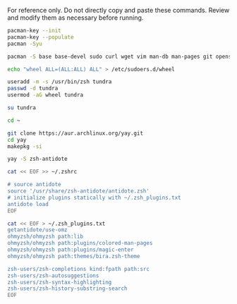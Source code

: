 For reference only. Do not directly copy and paste these commands. Review and modify them as necessary before running.

```bash
pacman-key --init
pacman-key --populate
pacman -Syu

pacman -S base base-devel sudo curl wget vim man-db man-pages git openssh zsh

echo "wheel ALL=(ALL:ALL) ALL" > /etc/sudoers.d/wheel

useradd -m -s /usr/bin/zsh tundra
passwd -d tundra
usermod -aG wheel tundra
```

```bash
su tundra
```

```bash
cd ~

git clone https://aur.archlinux.org/yay.git
cd yay
makepkg -si

yay -S zsh-antidote

cat << EOF >> ~/.zshrc

# source antidote
source '/usr/share/zsh-antidote/antidote.zsh'
# initialize plugins statically with ~/.zsh_plugins.txt
antidote load
EOF

cat << EOF > ~/.zsh_plugins.txt
getantidote/use-omz
ohmyzsh/ohmyzsh path:lib
ohmyzsh/ohmyzsh path:plugins/colored-man-pages
ohmyzsh/ohmyzsh path:plugins/magic-enter
ohmyzsh/ohmyzsh path:themes/bira.zsh-theme

zsh-users/zsh-completions kind:fpath path:src
zsh-users/zsh-autosuggestions
zsh-users/zsh-syntax-highlighting
zsh-users/zsh-history-substring-search
EOF
```
